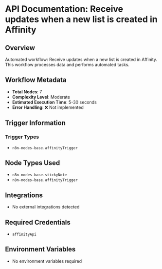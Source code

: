 # API Documentation: Receive updates when a new list is created in Affinity

## Overview
Automated workflow: Receive updates when a new list is created in Affinity. This workflow processes data and performs automated tasks.

## Workflow Metadata
- **Total Nodes**: 7
- **Complexity Level**: Moderate
- **Estimated Execution Time**: 5-30 seconds
- **Error Handling**: ❌ Not implemented

## Trigger Information
### Trigger Types
- `n8n-nodes-base.affinityTrigger`

## Node Types Used
- `n8n-nodes-base.stickyNote`
- `n8n-nodes-base.affinityTrigger`

## Integrations
- No external integrations detected

## Required Credentials
- `affinityApi`

## Environment Variables
- No environment variables required
